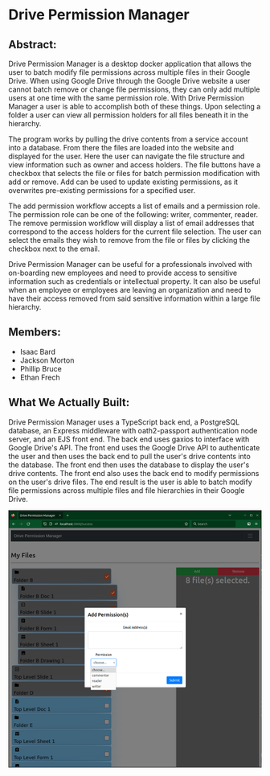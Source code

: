 # Drive Permission Manager

## Abstract:
Drive Permission Manager is a desktop docker application that allows the user to batch modify file permissions across multiple files in their Google Drive. When using Google Drive through the 
Google Drive website a user cannot batch remove or change file permissions, they can only add multiple users at one time with the same permission role. With Drive Permission Manager a user is able
to accomplish both of these things. Upon selecting a folder a user can view all permission holders for all files beneath it in the hierarchy.

The program works by pulling the drive contents from a service account into a database. From there the files are loaded into the website and displayed for the user. Here the user can navigate the file 
structure and view information such as owner and access holders. The file buttons have a checkbox that selects the file or files for batch permission modification with add or remove. Add can be used to 
update existing permissions, as it overwrites pre-existing permissions for a specified user.

The add permission workflow accepts a list of emails and a permission role. The permission role can be one of the following:  writer, commenter, reader. The remove permission workflow will display a list
of email addresses that correspond to the access holders for the current file selection. The user can select the emails they wish to remove from the file or files by clicking the checkbox next to the email.

Drive Permission Manager can be useful for a professionals involved with on-boarding new employees and need to provide access to sensitive information such as credentials or intellectual property. It can also be useful 
when an employee or employees are leaving an organization and need to have their access removed from said sensitive information within a large file hierarchy.

## Members:
- Isaac Bard
- Jackson Morton
- Phillip Bruce
- Ethan Frech

## What We Actually Built:
Drive Permission Manager uses a TypeScript back end, a PostgreSQL database, an Express middleware with oath2-passport authentication node server, and an EJS front end. The back end uses gaxios to interface with Google Drive's API. The front end uses the Google Drive API to authenticate the user and then uses the back end to pull the user's drive contents into the database. The front end then uses the database to display the user's drive contents. The front end also uses the back end to modify permissions on the user's drive files. The end result is the user is able to batch modify file permissions across multiple files and file hierarchies in their Google Drive.

![image](/docs/images/add.PNG)
